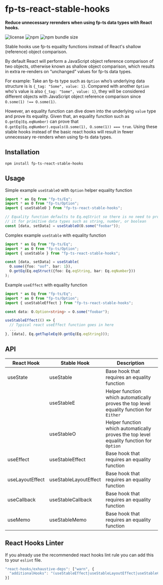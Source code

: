 # fp-ts-react-stable-hooks
**Reduce unnecessary rerenders when using fp-ts data types with React hooks.**

![license](https://img.shields.io/npm/l/fp-ts-react-stable-hooks)
![npm](https://img.shields.io/npm/v/fp-ts-react-stable-hooks)
![npm bundle size](https://img.shields.io/bundlephobia/minzip/fp-ts-react-stable-hooks)

Stable hooks use fp-ts equality functions instead of React's shallow (reference) object comparison.

By default React will perform a JavaScript object reference comparison of two objects, otherwise known as shallow object comparison, which results in extra re-renders on “unchanged” values for fp-ts data types.

For example: Take an fp-ts type such as `Option` who’s underlying data structure is is `{_tag: "Some", value: 1}`. Compared with another `Option` who's value is also `{_tag: "Some", value: 1}`, they will be considered different objects with JavaScript object reference comparison since `O.some(1) !== O.some(1)`.

However, an equality function can dive down into the underlying `value` type and prove its equality. Given that, an equality function such as `O.getEq(Eq.eqNumber)` can prove that `O.getEq(Eq.eqNumber).equals(O.some(1), O.some(1)) === true`. Using these stable hooks instead of the basic react hooks will result in fewer unnecessary re-renders when using fp-ts data types.

## Installation

```
npm install fp-ts-react-stable-hooks
```

## Usage

Simple example `useStableO` with `Option` helper equality function
```typescript
import * as Eq from "fp-ts/Eq";
import * as O from "fp-ts/Option";
import { useStableO } from "fp-ts-react-stable-hooks";

// Equality function defaults to Eq.eqStrict so there is no need to provide
// it for primitive data types such as string, number, or boolean
const [data, setData] = useStableO(O.some("foobar"));
```

Complex example `useStable` with equality function
```typescript
import * as Eq from "fp-ts/Eq";
import * as O from "fp-ts/Option";
import { useStable } from "fp-ts-react-stable-hooks";

const [data, setData] = useStable(
  O.some({foo: "oof", bar: 1}),
  O.getEq(Eq.eqStruct({foo: Eq.eqString, bar: Eq.eqNumber}))
);
```

Example `useEffect` with equality function

```typescript
import * as Eq from "fp-ts/Eq";
import * as O from "fp-ts/Option";
import { useStableEffect } from "fp-ts-react-stable-hooks";

const data: O.Option<string> = O.some("foobar");

useStableEffect(() => {
  // Typical react useEffect function goes in here
  ...
}, [data], Eq.getTupleEq(O.getEq(Eq.eqString)));
```

## API

| React&nbsp;Hook | Stable&nbsp;Hook      | Description |
|-----------------|-----------------------|-------------|
| useState        | useStable             | Base hook that requires an equality function |
|                 | useStableE            | Helper function which automatically proves the top level equality function for `Either` |
|                 | useStableO            | Helper function which automatically proves the top level equality function for `Option` |
| useEffect       | useStableEffect       | Base hook that requires an equality function |
| useLayoutEffect | useStableLayoutEffect | Base hook that requires an equality function |
| useCallback     | useStableCallback     | Base hook that requires an equality function |
| useMemo         | useStableMemo         | Base hook that requires an equality function |

## React Hooks Linter
If you already use the recommended react hooks lint rule you can add this to your `eslint` file.
```typescript
"react-hooks/exhaustive-deps": ["warn", {
  "additionalHooks": "(useStableEffect|useStableLayoutEffect|useStableCallback|useStableMemo)"
}]
```
